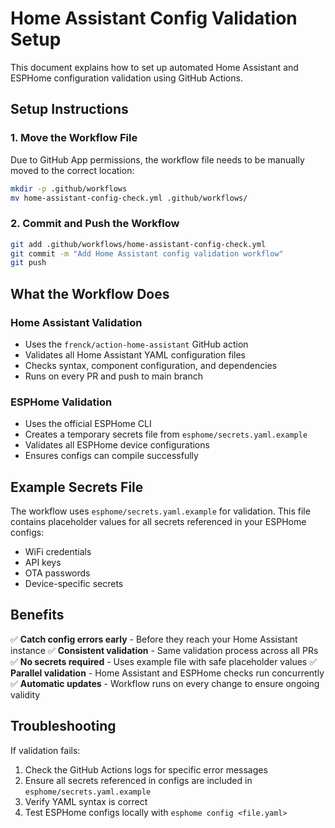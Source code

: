 # Home Assistant Config Validation Setup

This document explains how to set up automated Home Assistant and ESPHome configuration validation using GitHub Actions.

## Setup Instructions

### 1. Move the Workflow File

Due to GitHub App permissions, the workflow file needs to be manually moved to the correct location:

```bash
mkdir -p .github/workflows
mv home-assistant-config-check.yml .github/workflows/
```

### 2. Commit and Push the Workflow

```bash
git add .github/workflows/home-assistant-config-check.yml
git commit -m "Add Home Assistant config validation workflow"
git push
```

## What the Workflow Does

### Home Assistant Validation
- Uses the `frenck/action-home-assistant` GitHub action
- Validates all Home Assistant YAML configuration files
- Checks syntax, component configuration, and dependencies
- Runs on every PR and push to main branch

### ESPHome Validation  
- Uses the official ESPHome CLI
- Creates a temporary secrets file from `esphome/secrets.yaml.example`
- Validates all ESPHome device configurations
- Ensures configs can compile successfully

## Example Secrets File

The workflow uses `esphome/secrets.yaml.example` for validation. This file contains placeholder values for all secrets referenced in your ESPHome configs:

- WiFi credentials
- API keys
- OTA passwords
- Device-specific secrets

## Benefits

✅ **Catch config errors early** - Before they reach your Home Assistant instance
✅ **Consistent validation** - Same validation process across all PRs
✅ **No secrets required** - Uses example file with safe placeholder values
✅ **Parallel validation** - Home Assistant and ESPHome checks run concurrently
✅ **Automatic updates** - Workflow runs on every change to ensure ongoing validity

## Troubleshooting

If validation fails:
1. Check the GitHub Actions logs for specific error messages
2. Ensure all secrets referenced in configs are included in `esphome/secrets.yaml.example`
3. Verify YAML syntax is correct
4. Test ESPHome configs locally with `esphome config <file.yaml>`